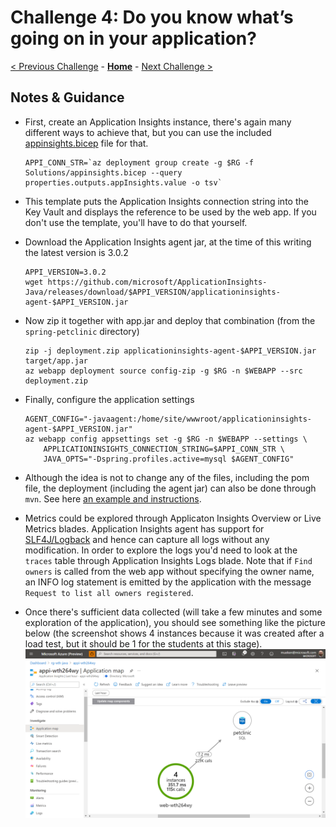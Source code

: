 # Challenge 4:  Do you know what’s going on in your application?

[< Previous Challenge](./solution-03.md) - **[Home](../README.md)** - [Next Challenge >](./solution-05.md)

## Notes & Guidance

- First, create an Application Insights instance, there's again many different ways to achieve that, but you can use the included [appinsights.bicep](./Solutions/appinsights.bicep) file for that.

    ```shell
    APPI_CONN_STR=`az deployment group create -g $RG -f Solutions/appinsights.bicep --query properties.outputs.appInsights.value -o tsv`
    ```

- This template puts the Application Insights connection string into the Key Vault and displays the reference to be used by the web app. If you don't use the template, you'll have to do that yourself.
- Download the Application Insights agent jar, at the time of this writing the latest version is 3.0.2

    ```shell
    APPI_VERSION=3.0.2
    wget https://github.com/microsoft/ApplicationInsights-Java/releases/download/$APPI_VERSION/applicationinsights-agent-$APPI_VERSION.jar
    ```

- Now zip it together with app.jar and deploy that combination (from the `spring-petclinic` directory)

    ```shell
    zip -j deployment.zip applicationinsights-agent-$APPI_VERSION.jar target/app.jar
    az webapp deployment source config-zip -g $RG -n $WEBAPP --src deployment.zip
    ```

- Finally, configure the application settings

    ```shell
    AGENT_CONFIG="-javaagent:/home/site/wwwroot/applicationinsights-agent-$APPI_VERSION.jar"
    az webapp config appsettings set -g $RG -n $WEBAPP --settings \
        APPLICATIONINSIGHTS_CONNECTION_STRING=$APPI_CONN_STR \
        JAVA_OPTS="-Dspring.profiles.active=mysql $AGENT_CONFIG"    
    ```

- Although the idea is not to change any of the files, including the pom file, the deployment (including the agent jar) can also be done through `mvn`. See here [an example and instructions](https://github.com/meken/app-services-app-insights-java).
- Metrics could be explored through Applicaton Insights Overview or Live Metrics blades. Application Insights agent has support for [SLF4J/Logback](https://logback.qos.ch) and hence can capture all logs without any modification. In order to explore the logs you'd need to look at the `traces` table through Application Insights Logs blade. Note that if `Find owners` is called from the web app without specifying the owner name, an INFO log statement is emitted by the application with the message `Request to list all owners registered`.
- Once there's sufficient data collected (will take a few minutes and some exploration of the application), you should see something like the picture below (the screenshot shows 4 instances because it was created after a load test, but it should be 1 for the students at this stage).
    ![Application Map](./images/application-map.png)
